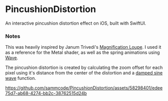 # PincushionDistortion
An interactive pincushion distortion effect on iOS, built with SwiftUI.

### Notes
This was heavily inspired by Janum Trivedi's [Magnification Loupe](https://github.com/jtrivedi/MagnificationLoupe/tree/main). I used it as a reference for the Metal shader, as well as the spring animations using [Wave](https://github.com/jtrivedi/Wave).

The pincushion distortion is created by calculating the zoom offset for each pixel using it's distance from the center of the distortion and a [damped sine wave](https://en.wikipedia.org/wiki/Damping#Damped_sine_wave) function.

https://github.com/sammcode/PincushionDistortion/assets/58298401/edee75d7-ab68-4274-bb2c-38762515d24b

